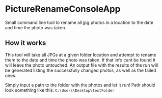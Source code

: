 # PictureRenameConsoleApp
Small command line tool to rename all jpg photos in a location to the date and time the photo was taken.


## How it works

This tool will take all JPGs at a given folder location and attempt to rename them to the date and time the photo was taken. 
If that info cant be found it will leave the photo untouched. An output file with the results of the run will be generated listing the successfully changed photos, 
as well as the failed ones.

Simply input a path to the folder with the photos and let it run! Path should look something like this: `C:\Users\Desktop\testFolder`
